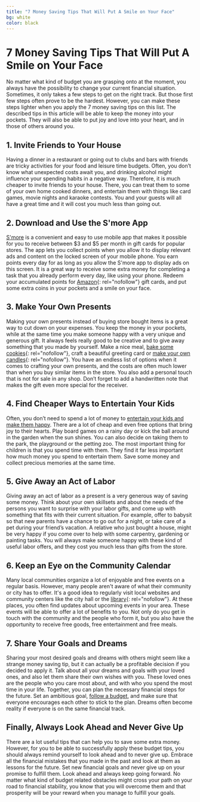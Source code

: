```yaml
---
title: "7 Money Saving Tips That Will Put A Smile on Your Face"
bg: white
color: black
---
```



# 7 Money Saving Tips That Will Put A Smile on Your Face 
No matter what kind of budget you are grasping onto at the moment, you always have the possibility to change your current financial situation. Sometimes, it only takes a few steps to get on the right track. But those first few steps often prove to be the hardest. However, you can make these steps lighter when you apply the 7 money saving tips on this list. The described tips in this article will be able to keep the money into your pockets. They will also be able to put joy and love into your heart, and in those of others around you. 

## 1. Invite Friends to Your House

Having a dinner in a restaurant or going out to clubs and bars with friends are tricky activities for your food and leisure time budgets. Often, you don’t know what unexpected costs await you, and drinking alcohol might influence your spending habits in a negative way. Therefore, it is much cheaper to invite friends to your house. There, you can treat them to some of your own home cooked dinners, and entertain them with things like card games, movie nights and karaoke contests. You and your guests will all have a great time and it will cost you much less than going out. 

## 2. Download and Use the S'more App
[S'more](http://smoreapp.co/) is a convenient and easy to use mobile app that makes it possible for you to receive between $3 and $5 per month in gift cards for popular stores. The app lets you collect points when you allow it to display relevant ads and content on the locked screen of your mobile phone. You earn points every day for as long as you allow the S'more app to display ads on this screen. It is a great way to receive some extra money for completing a task that you already perform every day, like using your phone. Redeem your accumulated points for [Amazon](http://amazon.com){: rel="nofollow"} gift cards, and put some extra coins in your pockets and a smile on your face. 

## 3. Make Your Own Presents
Making your own presents instead of buying store bought items is a great way to cut down on your expenses. You keep the money in your pockets, while at the same time you make someone happy with a very unique and generous gift. It always feels really good to be creative and to give away something that you made by yourself. Make a nice meal, [bake some cookies](http://food52.com/recipes/cookies){: rel="nofollow"}, craft a beautiful greeting card or [make your own candles](http://www.artofmanliness.com/2015/11/24/diy-chandlery-how-to-make-your-own-candles/){: rel="nofollow"}. You have an endless list of options when it comes to crafting your own presents, and the costs are often much lower than when you buy similar items in the store. You also add a personal touch that is not for sale in any shop. Don’t forget to add a handwritten note that makes the gift even more special for the receiver.


## 4. Find Cheaper Ways to Entertain Your Kids
Often, you don’t need to spend a lot of money to [entertain your kids and make them happy](https://smartmom.co/open-ended-play/). There are a lot of cheap and even free options that bring joy to their hearts. Play board games on a rainy day or kick the ball around in the garden when the sun shines. You can also decide on taking them to the park, the playground or the petting zoo. The most important thing for children is that you spend time with them. They find it far less important how much money you spend to entertain them. Save some money and collect precious memories at the same time. 

## 5. Give Away an Act of Labor
Giving away an act of labor as a present is a very generous way of saving some money. Think about your own skillsets and about the needs of the persons you want to surprise with your labor gifts, and come up with something that fits with their current situation. For example, offer to babysit so that new parents have a chance to go out for a night, or take care of a pet during your friend’s vacation. A relative who just bought a house, might be very happy if you come over to help with some carpentry, gardening or painting tasks. You will always make someone happy with these kind of useful labor offers, and they cost you much less than gifts from the store.

## 6. Keep an Eye on the Community Calendar
Many local communities organize a lot of enjoyable and free events on a regular basis. However, many people aren't aware of what their community or city has to offer. It's a good idea to regularly visit local websites and community centers like the city hall or the [library](https://www.usa.gov/libraries){: rel="nofollow"}. At these places, you often find updates about upcoming events in your area. These events will be able to offer a lot of benefits to you. Not only do you get in touch with the community and the people who form it, but you also have the opportunity to receive free goods, free entertainment and free meals. 

## 7. Share Your Goals and Dreams
Sharing your most desired goals and dreams with others might seem like a strange money saving tip, but it can actually be a profitable decision if you decided to apply it. Talk about all your dreams and goals with your loved ones, and also let them share their own wishes with you. These loved ones are the people who you care most about, and with who you spend the most time in your life. Together, you can plan the necessary financial steps for the future. Set an ambitious goal, [follow a budget](http://smoreapp.co/meal-planning-on-a-budget/), and make sure that everyone encourages each other to stick to the plan. Dreams often become reality if everyone is on the same financial track. 

## Finally, Always Look Ahead and Never Give Up
There are a lot useful tips that can help you to save some extra money. However, for you to be able to successfully apply these budget tips, you should always remind yourself to look ahead and to never give up. Embrace all the financial mistakes that you made in the past and look at them as lessons for the future. Set new financial goals and never give up on your promise to fulfill them. Look ahead and always keep going forward. No matter what kind of budget related obstacles might cross your path on your road to financial stability, you know that you will overcome them and that prosperity will be your reward when you manage to fulfill your goals.
